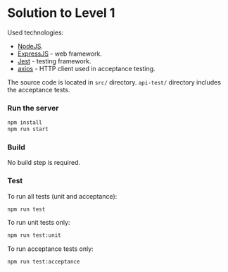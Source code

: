 # Solution to Level 1

Used technologies:
- [NodeJS](https://nodejs.org/).
- [ExpressJS](https://expressjs.com/) - web framework.
- [Jest](https://jestjs.io/) - testing framework.
- [axios](https://github.com/axios/axios) - HTTP client used in acceptance testing.

The source code is located in `src/` directory. `api-test/` directory includes
the acceptance tests.

### Run the server

```sh
npm install
npm run start
```

### Build

No build step is required.

### Test

To run all tests (unit and acceptance):

```sh
npm run test
```

To run unit tests only:

```sh
npm run test:unit
```

To run acceptance tests only:

```sh
npm run test:acceptance
```
